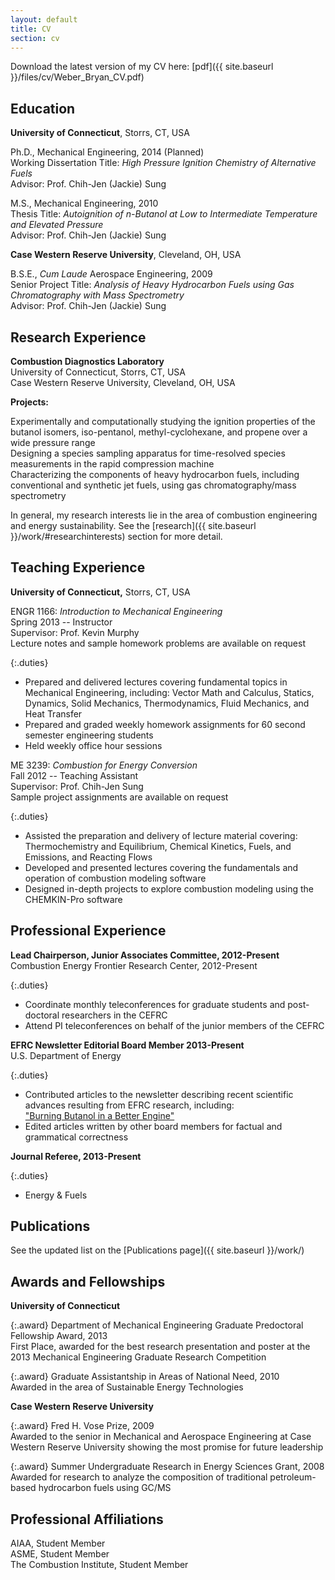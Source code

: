 ```yaml
---
layout: default
title: CV
section: cv
---
```

Download the latest version of my CV here: [pdf]({{ site.baseurl }}/files/cv/Weber_Bryan_CV.pdf)

Education
---
**University of Connecticut**, Storrs, CT, USA

Ph.D., Mechanical Engineering, 2014 (Planned)  
Working Dissertation Title: *High Pressure Ignition Chemistry of Alternative Fuels*  
Advisor: Prof. Chih-Jen (Jackie) Sung

M.S., Mechanical Engineering, 2010  
Thesis Title: *Autoignition of n-Butanol at Low to Intermediate Temperature and Elevated Pressure*  
Advisor: Prof. Chih-Jen (Jackie) Sung

**Case Western Reserve University**, Cleveland, OH, USA

B.S.E., *Cum Laude* Aerospace Engineering, 2009  
Senior Project Title: *Analysis of Heavy Hydrocarbon Fuels using Gas Chromatography with Mass Spectrometry*  
Advisor: Prof. Chih-Jen (Jackie) Sung

Research Experience
---
**Combustion Diagnostics Laboratory**  
University of Connecticut, Storrs, CT, USA  
Case Western Reserve University, Cleveland, OH, USA

**Projects:**

Experimentally and computationally studying the ignition properties of the butanol isomers, iso-pentanol, methyl-cyclohexane, and propene over a wide pressure range  
Designing a species sampling apparatus for time-resolved species measurements in the rapid compression machine  
Characterizing the components of heavy hydrocarbon fuels, including conventional and synthetic jet fuels, using gas chromatography/mass spectrometry 

In general, my research interests lie in the area of combustion engineering and energy sustainability. 
See the [research]({{ site.baseurl }}/work/#researchinterests) section for more detail.
 

Teaching Experience
---
**University of Connecticut,** Storrs, CT, USA

ENGR 1166: _Introduction to Mechanical Engineering_  
Spring 2013 -- Instructor  
Supervisor: Prof. Kevin Murphy  
Lecture notes and sample homework problems are available on request

{:.duties}
+ Prepared and delivered lectures covering fundamental topics in Mechanical Engineering, including: Vector Math and Calculus, Statics, Dynamics, Solid Mechanics, Thermodynamics, Fluid Mechanics, and Heat Transfer
+ Prepared and graded weekly homework assignments for 60 second semester engineering students
+ Held weekly office hour sessions

ME 3239: _Combustion for Energy Conversion_  
Fall 2012 -- Teaching Assistant  
Supervisor: Prof. Chih-Jen Sung  
Sample project assignments are available on request

{:.duties}
+ Assisted the preparation and delivery of lecture material covering: Thermochemistry and Equilibrium, Chemical Kinetics, Fuels, and Emissions, and Reacting Flows  
+ Developed and presented lectures covering the fundamentals and operation of combustion modeling software  
+ Designed in-depth projects to explore combustion modeling using the CHEMKIN-Pro software  

Professional Experience
---
**Lead Chairperson, Junior Associates Committee, 2012-Present**  
Combustion Energy Frontier Research Center, 2012-Present

{:.duties}
+ Coordinate monthly teleconferences for graduate students and post-doctoral researchers in the CEFRC  
+ Attend PI teleconferences on behalf of the junior members of the CEFRC  

**EFRC Newsletter Editorial Board Member 2013-Present**  
U.S. Department of Energy

{:.duties}
+ Contributed articles to the newsletter describing recent scientific advances resulting from EFRC research, including:  
["Burning Butanol in a Better Engine"](http://www.energyfrontier.us/newsletter/201210/burning-butanol-better-engine)
+ Edited articles written by other board members for factual and grammatical correctness

**Journal Referee, 2013-Present**

{:.duties}
+ Energy & Fuels

Publications
---
See the updated list on the [Publications page]({{ site.baseurl }}/work/)

Awards and Fellowships
---
**University of Connecticut**

{:.award}
Department of Mechanical Engineering Graduate Predoctoral Fellowship Award, 2013  
First Place, awarded for the best research presentation and poster at the 2013 Mechanical Engineering Graduate Research Competition

{:.award}
Graduate Assistantship in Areas of National Need, 2010  
Awarded in the area of Sustainable Energy Technologies

**Case Western Reserve University**

{:.award}
Fred H. Vose Prize, 2009  
Awarded to the senior in Mechanical and Aerospace Engineering at Case Western Reserve University showing the most promise for future leadership

{:.award}
Summer Undergraduate Research in Energy Sciences Grant, 2008  
Awarded for research to analyze the composition of traditional petroleum-based hydrocarbon fuels using GC/MS

Professional Affiliations
---
AIAA, Student Member  
ASME, Student Member  
The Combustion Institute, Student Member